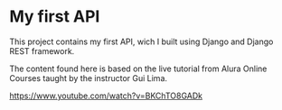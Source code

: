 # My first API

This project contains my first API, wich I built using Django and Django REST framework.

The content found here is based on the live tutorial from Alura Online Courses taught by the instructor Gui Lima.

https://www.youtube.com/watch?v=BKChTO8GADk